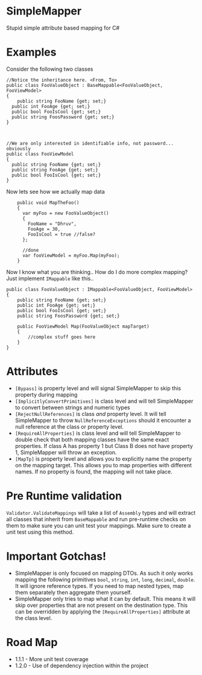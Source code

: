# SimpleMapper
Stupid simple attribute based mapping for C#

# Examples

Consider the following two classes
  
    //Notice the inheritance here. <From, To>
    public class FooValueObject : BaseMappable<FooValueObject, FooViewModel>
    {
	    public string FooName {get; set;}
      public int FooAge {get; set;}
      public bool FooIsCool {get; set;}
      public string FoosPassword {get; set;}
    }



    //We are only interested in identifiable info, not password... obviously
    public class FooViewModel
    {
      public string FooName {get; set;}
      public string FooAge {get; set;}
      public bool FooIsCool {get; set;}
    }

Now lets see how we actually map data  
  
    
        public void MapTheFoo()
        {
          var myFoo = new FooValueObject()
          {
            FooName = "Dhruv",
            FooAge = 30,
            FooIsCool = true //false?
          };

          //done
          var fooViewModel = myFoo.Map(myFoo);
        }  
          
Now I know what you are thinking.. How do I do more complex mapping? Just implement `IMappable` like this..  
  
    public class FooValueObject : IMappable<FooValueObject, FooViewModel>
    {
	    public string FooName {get; set;}
	    public int FooAge {get; set;}
	    public bool FooIsCool {get; set;}
	    public string FoosPassword {get; set;}
	
	    public FooViewModel Map(FooValueObject mapTarget)
	    {
		    //complex stuff goes here
	    }
    }  
    
# Attributes
- `[Bypass]` is property level and will signal SimpleMapper to skip this property during mapping
- `[ImplicitlyConvertPrimitives]` is class level and will tell SimpleMapper to convert between strings and numeric types
- `[RejectNullReferences]` is class *and* property level. It will tell SimpleMapper to throw `NullReferenceExceptions` should it encounter a null reference at the class or property level.
- `[RequireAllProperties]` is class level and will tell SimpleMapper to double check that both mapping classes have the same exact properties. If class A has property 1 but Class B does not have property 1, SimpleMapper will throw an exception.
- `[MapTp]` is property level and allows you to explicitly name the property on the mapping target. This allows you to map properties with different names. If no property is found, the mapping will not take place.

# Pre Runtime validation
`Validator.ValidateMappings` will take a list of `Assembly` types and will extract all classes that inherit from `BaseMappable` and run pre-runtime checks on them to make sure you can unit test your mappings. Make sure to create a unit test using this method.
      
# Important Gotchas!
- SimpleMapper is only focused on mapping DTOs. As such it only works mapping the following primitives `bool`, `string`, `int`, `long`, `decimal`, `double`. It will ignore reference types. If you need to map nested types, map them separately then aggregate them yourself.
- SimpleMapper only tries to map what it can by default. This means it will skip over properties that are not present on the destination type. This can be overridden by applying the `[RequireAllProperties]` attribute at the class level.


# Road Map
- 1.1.1 - More unit test coverage
- 1.2.0 - Use of dependency injection within the project

